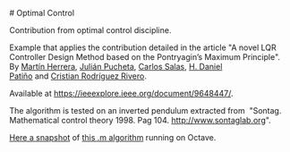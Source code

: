 <p></p>
<p dir="ltr"># Optimal Control</p>
<p dir="ltr">Contribution from optimal control discipline.</p>
<p dir="ltr">Example that applies the contribution detailed in the article "A novel LQR Controller Design Method based on the Pontryagin’s Maximum Principle". By&nbsp;<a href="https://ieeexplore.ieee.org/author/37089271025" rel="nofollow">Martín Herrera</a>,&nbsp;<a href="https://ieeexplore.ieee.org/author/37691496800" rel="nofollow">Julián Pucheta</a>,&nbsp;<a href="https://ieeexplore.ieee.org/author/37087791181" rel="nofollow">Carlos Salas</a>,&nbsp;<a href="https://ieeexplore.ieee.org/author/37448318200" rel="nofollow">H. Daniel Patiño</a>&nbsp;and&nbsp;<a href="https://ieeexplore.ieee.org/author/37086040922" rel="nofollow">Cristian Rodríguez Rivero</a>.&nbsp;</p>
<p dir="ltr">Available at&nbsp;<a href="https://ieeexplore.ieee.org/document/9648447/" rel="nofollow">https://ieeexplore.ieee.org/document/9648447/</a>.</p>
<p dir="ltr">The algorithm is tested on an inverted pendulum extracted from&nbsp; "Sontag. Mathematical control theory 1998. Pag 104.&nbsp;<a href="http://www.sontaglab.org/" rel="nofollow">http://www.sontaglab.org</a>".</p>
<p dir="ltr"><a href="https://github.com/Julianpucheta/OptimalControl/blob/main/Snap_Shot.png">Here a snapshot</a>&nbsp;of&nbsp;<a href="https://github.com/Julianpucheta/OptimalControl/blob/main/Example.m">this .m algorithm</a>&nbsp;running on Octave.</p><br>
<p></p>
